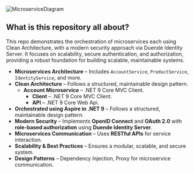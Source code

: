
![MicroserviceDiagram](https://github.com/user-attachments/assets/9947524a-9561-4e5f-8815-e8b260842377)

## What is this repository all about?

This repo demonstrates the orchestration of microservices each using Clean Architecture, with a modern security approach via Duende Identity Server. It focuses on scalability, secure authentication, and authorization, providing a robust foundation for building scalable, maintainable systems.

- **Microservices Architecture** – Includes `AccountService`, `ProductService`, `IdentityService`, and more.  
- **Clean Architecture** – Follows a structured, maintainable design pattern.  
  - **Account Microservice** – .NET 9 Core MVC Client.
    - **Client** – .NET 9 Core MVC Client.
    - **API** – .NET 9 Core Web Api.
- **Orchestrated using Aspire in .NET 9** – Follows a structured, maintainable design pattern.  
- **Modern Security** – Implements **OpenID Connect** and **OAuth 2.0** with **role-based authorization** using **Duende Identity Server**.  
- **Microservices Communication** – Uses **RESTful APIs** for service interaction.  
- **Scalability & Best Practices** – Ensures a modular, scalable, and secure system.
- **Design Patterns** – Dependency Injection, Proxy for microservice communication.
  
